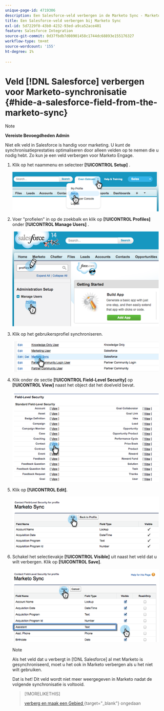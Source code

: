```yaml
---
unique-page-id: 4719306
description: Een Salesforce-veld verbergen in de Marketo Sync - Marketo Docs - Productdocumentatie
title: Een Salesforce-veld verbergen bij Marketo Sync
exl-id: 5d7229f0-43b0-4232-93ed-a9ca52ace401
feature: Salesforce Integration
source-git-commit: 0d37fbdb7d08901458c1744dc68893e155176327
workflow-type: tm+mt
source-wordcount: '155'
ht-degree: 1%

---
```


# Veld [!DNL Salesforce] verbergen voor Marketo-synchronisatie {#hide-a-salesforce-field-from-the-marketo-sync}

>[!NOTE]
>
>**Vereiste Bevoegdheden Admin**

Niet elk veld in Salesforce is handig voor marketing. U kunt de synchronisatieprestaties optimaliseren door alleen velden op te nemen die u nodig hebt. Zo kun je een veld verbergen voor Marketo Engage.

1. Klik op het naammenu en selecteer **[!UICONTROL Setup]** .

   ![](assets/image2015-6-30-15-3a11-3a23.png)

1. Voer &quot;profielen&quot; in op de zoekbalk en klik op **[!UICONTROL Profiles]** onder **[!UICONTROL Manage Users]** .

   ![](assets/image2015-6-30-15-3a12-3a46.png)

1. Klik op het gebruikersprofiel synchroniseren.

   ![](assets/image2015-6-30-15-3a17-3a38.png)

1. Klik onder de sectie **[!UICONTROL Field-Level Security]** op **[!UICONTROL View]** naast het object dat het doelveld bevat.

   ![](assets/image2015-6-30-15-3a24-3a32.png)

1. Klik op **[!UICONTROL Edit]**.

   ![](assets/image2015-6-30-15-3a25-3a42.png)

1. Schakel het selectievakje **[!UICONTROL Visible]** uit naast het veld dat u wilt verbergen. Klik op **[!UICONTROL Save]**.

   ![](assets/image2015-6-30-15-3a27-3a16.png)

   >[!NOTE]
   >
   >Als het veld dat u verbergt in [!DNL Salesforce] al met Marketo is gesynchroniseerd, moet u het ook in Marketo verbergen als u het niet wilt gebruiken.

   Dat is het! Dit veld wordt niet meer weergegeven in Marketo nadat de volgende synchronisatie is voltooid.

   >[!MORELIKETHIS]
   >
   >[ verberg en maak een Gebied ](/help/marketo/product-docs/administration/field-management/hide-and-unhide-a-field.md){target="_blank"} ongedaan
